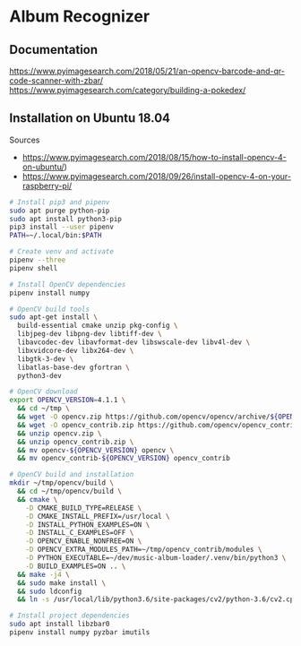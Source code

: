 # Album Recognizer

## Documentation

https://www.pyimagesearch.com/2018/05/21/an-opencv-barcode-and-qr-code-scanner-with-zbar/
https://www.pyimagesearch.com/category/building-a-pokedex/

## Installation on Ubuntu 18.04

Sources
* https://www.pyimagesearch.com/2018/08/15/how-to-install-opencv-4-on-ubuntu/)
* https://www.pyimagesearch.com/2018/09/26/install-opencv-4-on-your-raspberry-pi/

```bash
# Install pip3 and pipenv
sudo apt purge python-pip
sudo apt install python3-pip
pip3 install --user pipenv
PATH=~/.local/bin:$PATH

# Create venv and activate
pipenv --three
pipenv shell

# Install OpenCV dependencies
pipenv install numpy

# OpenCV build tools
sudo apt-get install \
  build-essential cmake unzip pkg-config \
  libjpeg-dev libpng-dev libtiff-dev \
  libavcodec-dev libavformat-dev libswscale-dev libv4l-dev \
  libxvidcore-dev libx264-dev \
  libgtk-3-dev \
  libatlas-base-dev gfortran \
  python3-dev

# OpenCV download
export OPENCV_VERSION=4.1.1 \
  && cd ~/tmp \
  && wget -O opencv.zip https://github.com/opencv/opencv/archive/${OPENCV_VERSION}.zip \
  && wget -O opencv_contrib.zip https://github.com/opencv/opencv_contrib/archive/${OPENCV_VERSION}.zip \
  && unzip opencv.zip \
  && unzip opencv_contrib.zip \
  && mv opencv-${OPENCV_VERSION} opencv \
  && mv opencv_contrib-${OPENCV_VERSION} opencv_contrib

# OpenCV build and installation
mkdir ~/tmp/opencv/build \
  && cd ~/tmp/opencv/build \
  && cmake \
    -D CMAKE_BUILD_TYPE=RELEASE \
	-D CMAKE_INSTALL_PREFIX=/usr/local \
	-D INSTALL_PYTHON_EXAMPLES=ON \
	-D INSTALL_C_EXAMPLES=OFF \
	-D OPENCV_ENABLE_NONFREE=ON \
	-D OPENCV_EXTRA_MODULES_PATH=~/tmp/opencv_contrib/modules \
	-D PYTHON_EXECUTABLE=~/dev/music-album-loader/.venv/bin/python3 \
	-D BUILD_EXAMPLES=ON .. \
  && make -j4 \
  && sudo make install \
  && sudo ldconfig
  && ln -s /usr/local/lib/python3.6/site-packages/cv2/python-3.6/cv2.cpython-36m-x86_64-linux-gnu.so ~/dev/music-album-loader/.venv/lib/python3.6/site-packages/cv2.so

# Install project dependencies
sudo apt install libzbar0
pipenv install numpy pyzbar imutils
```
